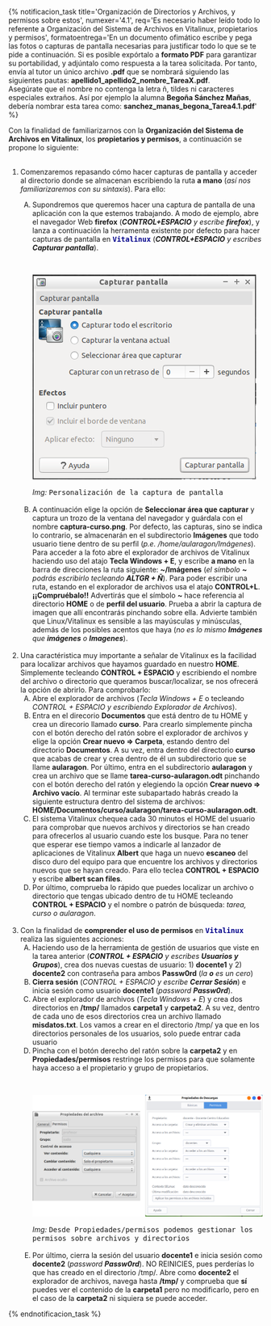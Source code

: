{% notificacion_task title='Organización de Directorios y Archivos, y permisos sobre estos',
numexer='4.1',
req='Es necesario haber leído todo lo referente a Organización del Sistema de Archivos en Vitalinux, propietarios y permisos',
formatoentrega='En un documento ofimático escribe y pega las fotos o capturas de pantalla necesarias para justificar todo lo que se te pide a continuación. Si es posible expórtalo a <b>formato PDF</b> para garantizar su portabilidad, y adjúntalo como respuesta a la tarea solicitada. Por tanto, envía al tutor un único archivo <b>.pdf</b> que se nombrará siguiendo las siguientes pautas: <b>apellido1_apellido2_nombre_TareaX.pdf</b>.
<br>
Asegúrate que el nombre no contenga la letra ñ, tildes ni caracteres especiales extraños. Así por ejemplo la alumna <b>Begoña Sánchez Mañas</b>, debería nombrar esta tarea como: <b>sanchez_manas_begona_Tarea4.1.pdf</b>' %}

Con la finalidad de familiarizarnos con la <b>Organización del Sistema de Archivos en Vitalinux</b>, los <b>propietarios y permisos</b>, a continuación se propone lo siguiente:
<br><br>
<ol>
<li>
Comenzaremos repasando cómo hacer capturas de pantalla y acceder al directorio donde se almacenan escribiendo la ruta <b>a mano</b> (<i>así nos familiarizaremos con su sintaxis</i>).  Para ello:
</li>
<ol type="A">
<li>
Supondremos que queremos hacer una captura de pantalla de una aplicación con la que estemos trabajando.  A modo de ejemplo, abre el navegador Web <b>firefox</b> (<i><b>CONTROL+ESPACIO</b> y escribe <b>firefox</b></i>), y lanza a continuación la herramenta existente por defecto para hacer capturas de pantalla en <span style='color: darkblue; font-weight: 600'; font-size: 120%;><tt>Vitalinux</tt></span> (<i><b>CONTROL+ESPACIO</b> y escribes <b>Capturar pantalla</b></i>). 
</li>

<br><div class="container">
<img class="coolimage" src="../img/Sistema-archivos-capturar-pantalla.png" alt="Imagen no Localizada">
<div class="imagetext_type2"><i>Img:</i> <tt>Personalización de la captura de pantalla</tt></div>
</div><br>

<li>
A continuación elige la opción de <b>Seleccionar área que capturar</b> y captura un trozo de la ventana del navegador y guárdala con el nombre <b>captura-curso.png</b>.  Por defecto, las capturas, sino se indica lo contrario, se almacenarán en el subdirectorio <b>Imágenes</b> que todo usuario tiene dentro de su perfil (<i>p.e. /home/aularagon/Imágenes</i>).  Para acceder a la foto abre el explorador de archivos de Vitalinux haciendo uso del atajo <b>Tecla Windows + E</b>, y escribe <b>a mano</b> en la barra de direcciones la ruta siguiente: <b>~/Imágenes</b> (<i>el símbolo <b>~</b> podrás escribirlo tecleando <b>ALTGR + Ñ</b></i>). Para poder escribir una ruta, estando en el explorador de archivos usa el atajo <b>CONTROL+L</b>.
<br>
<b>¡¡Compruébalo!!</b> Advertirás que el símbolo <b>~</b> hace referencia al directorio <b>HOME</b> o de <b>perfil del usuario</b>.  Prueba a abrir la captura de imagen que allí encontrarás pinchando sobre ella. Advierte también que Linux/Vitalinux es sensible a las mayúsculas y minúsculas, además de los posibles acentos que haya (<i>no es lo mismo <b>Imágenes</b> que <b>imágenes</b> o <b>Imagenes</b></i>).

</li>
</ol>
<br>

<li>
Una caractéristica muy importante a señalar de Vitalinux es la facilidad para localizar archivos que hayamos guardado en nuestro <b>HOME</b>.  Simplemente tecleando <b>CONTROL + ESPACIO</b> y escribiendo el nombre del archivo o directorio que queramos buscar/localizar, se nos ofrecerá la opción de abrirlo.  Para comprobarlo:
<ol type="A">
<li>
Abre el explorador de archivos (<i>Tecla Windows + E</i> o tecleando <i>CONTROL + ESPACIO y escribiendo Explorador de Archivos</i>).
</li>
<li>
Entra en el direcorio <b>Documentos</b> que está dentro de tu HOME y crea un direcorio llamado <b>curso</b>.  Para crearlo simplemente pincha con el botón derecho del ratón sobre el explorador de archivos y elige la opción <b>Crear nuevo => Carpeta</b>, estando dentro del directorio <b>Documentos</b>.  A su vez, entra dentro del directorio <b>curso</b> que acabas de crear y crea dentro de él un subdirectorio que se llame <b>aularagon</b>.  Por último, entra en el subdirectorio <b>aularagon</b> y crea un archivo que se llame <b>tarea-curso-aularagon.odt</b> pinchando con el botón derecho del ratón y elegiendo la opción <b>Crear nuevo => Archivo vacío</b>.  Al terminar este subapartado habrás creado la siguiente estructura dentro del sistema de archivos: <b>HOME/Documentos/curso/aularagon/tarea-curso-aularagon.odt</b>.
</li>
<li>
El sistema Vitalinux chequea cada 30 minutos el HOME del usuario para comprobar que nuevos archivos y directorios se han creado para ofrecerlos al usuario cuando este los busque.  Para no tener que esperar ese tiempo vamos a indicarle al lanzador de aplicaciones de Vitalinux <b>Albert</b> que haga un nuevo <b>escaneo</b> del disco duro del equipo para que encuentre los archivos y directorios nuevos que se hayan creado. Para ello teclea <b>CONTROL + ESPACIO</b> y escribe <b>albert scan files</b>.
</li>
<li>
Por último, comprueba lo rápido que puedes localizar un archivo o directorio que tengas ubicado dentro de tu HOME tecleando <b>CONTROL + ESPACIO</b> y el nombre o patrón de búsqueda: <i>tarea, curso o aularagon</i>.
</li>
</ol>
</li>
<br>

<li>
Con la finalidad de <b>comprender el uso de permisos</b> en <span style='color: darkblue; font-weight: 600'; font-size: 120%;><tt>Vitalinux</tt></span> realiza las siguientes acciones:
<ol type="A">

<li>Haciendo uso de la herramienta de gestión de usuarios que viste en la tarea anterior (<i><b>CONTROL + ESPACIO</b> y escribes <b>Usuarios y Grupos</b></i>), crea dos nuevas cuestas de usuario: 1) <b>docente1</b> y 2) <b>docente2</b> con contraseña para ambos <b>Passw0rd</b> (<i>la <b>o</b> es un cero</i>)</li>
<li><b>Cierra sesión</b> (<i>CONTROL + ESPACIO y escribe <b>Cerrar Sesión</b></i>) e inicia sesión como usuario <b>docente1</b> (<i>password <b>Passw0rd</b></i>).</li>
<li>Abre el explorador de archivos (<i>Tecla Windows + E</i>) y crea dos directorios en <b>/tmp/</b> llamados <b>carpeta1</b> y <b>carpeta2</b>.  A su vez, dentro de cada uno de esos directorios crea un archivo llamado <b>misdatos.txt</b>. Los vamos a crear en el directorio /tmp/ ya que en los directorios personales de los usuarios, solo puede entrar cada usuario</li>
<li>Pincha con el botón derecho del ratón sobre la <b>carpeta2</b> y en <b>Propiedades/permisos</b> restringe los permisos para que solamente haya acceso a el propietario y grupo de propietarios.</li>

<br><div class="container">
<img class="coolimage" src="../img/parte4/vx-permisos_directorio.png" alt="Imagen no Localizada">
<div class="imagetext_type2"><i>Img:</i> <tt>Desde Propiedades/permisos podemos gestionar los permisos sobre archivos y directorios</tt></div>
</div><br>

<li>Por último, cierra la sesión del usuario <b>docente1</b> e inicia sesión como <b>docente2</b> (<i>password <b>Passw0rd</b></i>). NO REINICIES, pues perderías lo que has creado en el directorio /tmp/.  Abre como <b>docente2</b> el explorador de archivos, navega hasta <b>/tmp/</b> y comprueba que <b>sí</b> puedes ver el contenido de la <b>carpeta1</b> pero no modificarlo, pero en el caso de la <b>carpeta2</b> ni siquiera se puede acceder.</li>
</ol>

</ol>
{% endnotificacion_task %}
